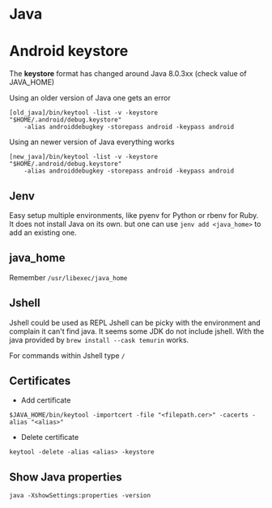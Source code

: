 # Java


# Android keystore
The **keystore** format has changed around Java 8.0.3xx
(check value of JAVA_HOME)

Using an older version of Java one gets an error
```
[old_java]/bin/keytool -list -v -keystore "$HOME/.android/debug.keystore" 
    -alias androiddebugkey -storepass android -keypass android
```
Using an newer version of Java everything works
```
[new_java]/bin/keytool -list -v -keystore "$HOME/.android/debug.keystore" 
    -alias androiddebugkey -storepass android -keypass android
```

## Jenv
Easy setup multiple environments, like pyenv for Python or rbenv for Ruby.
It does not install Java on its own. but one can use `jenv add <java_home>` to add an existing one.

## java_home
Remember `/usr/libexec/java_home`


## Jshell
Jshell could be used as REPL
Jshell can be picky with the environment and complain it can't find java.
It seems some JDK do not include jshell.
With the java provided by `brew install --cask temurin` works.

For commands within Jshell type `/`


## Certificates
- Add certificate
```
$JAVA_HOME/bin/keytool -importcert -file "<filepath.cer>" -cacerts -alias "<alias>"
```
- Delete certificate
```
keytool -delete -alias <alias> -keystore
```

## Show Java properties
`java -XshowSettings:properties -version`